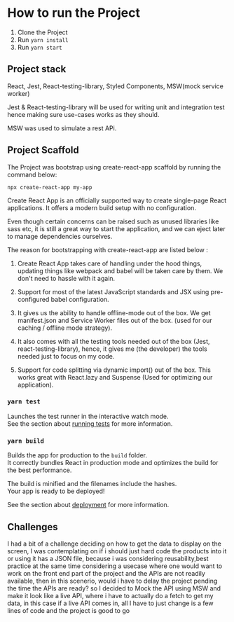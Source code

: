 # How to run the Project

1. Clone the Project
2. Run `yarn install`
3. Run `yarn start`

## Project stack

React, Jest, React-testing-library, Styled Components, MSW(mock service worker)

Jest & React-testing-library will be used for writing unit and integration test hence making sure use-cases works as they should.

MSW was used to simulate a rest APi.

## Project Scaffold

The Project was bootstrap using create-react-app scaffold by running the command below:

`npx create-react-app my-app`

Create React App is an officially supported way to create single-page React applications. It offers a modern build setup with no configuration.

Even though certain concerns can be raised such as unused libraries like sass etc, it is still a great way to start the application, and we can eject later to manage dependencies ourselves.

The reason for bootstrapping with create-react-app are listed below :

1. Create React App takes care of handling under the hood things, updating things like webpack and babel will be taken care by them. We don't need to hassle with it again.

2. Support for most of the latest JavaScript standards and JSX using pre-configured babel configuration.

3. It gives us the ability to handle offline-mode out of the box. We get manifest.json and Service Worker files out of the box. (used for our caching / offline mode strategy).

4. It also comes with all the testing tools needed out of the box (Jest, react-testing-library), hence, it gives me (the developer) the tools needed just to focus on my code.

5. Support for code splitting via dynamic import() out of the box. This works great with React.lazy and Suspense (Used for optimizing our application).

### `yarn test`

Launches the test runner in the interactive watch mode.\
See the section about [running tests](https://facebook.github.io/create-react-app/docs/running-tests) for more information.

### `yarn build`

Builds the app for production to the `build` folder.\
It correctly bundles React in production mode and optimizes the build for the best performance.

The build is minified and the filenames include the hashes.\
Your app is ready to be deployed!

See the section about [deployment](https://facebook.github.io/create-react-app/docs/deployment) for more information.

## Challenges

I had a bit of a challenge deciding on how to get the data to display on the screen, I was contemplating on if i should just hard code the products into it or using it has a JSON file,
because i was considering reusability,best practice at the same time considering a usecase where one would want to work on the front end part of the project and the APIs are not readily available, then in this scenerio, would i have to delay the project pending the time the APIs are ready? so I decided to Mock the API using MSW and make it look like a live API, where i have to actually do a fetch to get my data, in this case if a live API comes in, all I have to just change is a few lines of code and the project is good to go

